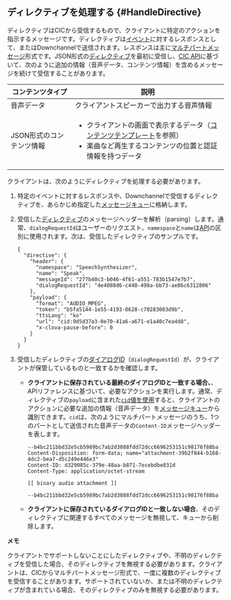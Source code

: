 ## ディレクティブを処理する {#HandleDirective}
ディレクティブはCICから受信するもので、クライアントに特定のアクションを指示するメッセージです。ディレクティブは[イベント](#SendEvent)に対するレスポンスとして、またはDownchannelで送信されます。レスポンスは主に[マルチパートメッセージ](/Develop/References/CIC_API.md#MultipartMessage)形式です。JSON形式の[ディレクティブ](/Develop/References/CIC_API.md#Directive)を最初に受信し、[CIC API](/Develop/References/CIC_API.md)に基づいて、次のように追加の情報（音声データ、コンテンツ情報）を含めるメッセージを続けて受信することがあります。

| コンテンツタイプ            | 説明                                             |
|---------------------|-------------------------------------------------|
| 音声データ            | クライアントスピーカーで出力する音声情報                  |
| JSON形式のコンテンツ情報 | <ul><li>クライアントの画面で表示するデータ（<a href="/Develop/References/Content_Templates.md">コンテンツテンプレート</a>を参照）</li><li>楽曲など再生するコンテンツの位置と認証情報を持つデータ</li></ul> |

クライアントは、次のようにディレクティブを処理する必要があります。

<ol>
  <li>特定のイベントに対するレスポンスや、Downchannelで受信するディレクティブを、あらかじめ指定した<a href="#ManageMessageQ">メッセージキュー</a>に格納します。</li>
  <li>
    <p>受信した<a href="/Develop/References/CIC_API.md#Directive">ディレクティブ</a>のメッセージヘッダーを解析（parsing）します。通常、<code>dialogRequestId</code>はユーザーのリクエスト、<code>namespace</code>と<code>name</code>は<a href="/Develop/References/CIC_API.md">API</a>の区別に使用されます。次は、受信したディレクティブのサンプルです。</p>
    <pre><code>{
  "directive": {
    "header": {
      "namespace": "SpeechSynthesizer",
      "name": "Speak",
      "messageId": "277b40c3-b046-4f61-a551-783b1547e7b7",
      "dialogRequestId": "4e4080d6-c440-498a-bb73-ae86c6312806"
    },
    "payload": {
      "format": "AUDIO_MPEG",
      "token": "b5fa5144-1e55-4193-8628-c70283083d9b",
      "ttsLang": "ko"
      "url": "cid:9d5d37a3-0e70-41a6-a671-e1a40c7ea4d8",
      "x-clova-pause-before": 0
    }
  }
}
</code></pre>
  </li>
  <li>受信したディレクティブの<a href="/Develop/Guides/ImplementClientFeatures/Manage_Dialogue_ID_And_Handle_Tasks.md">ダイアログID</a>（<code>dialogRequestId</code>）が、クライアントが保管しているものと一致するかを確認します。
    <ul>
      <li>
        <p><strong>クライアントに保存されている最終のダイアログIDと一致する場合、</strong>、APIリファレンスに基づいて、必要なアクションを実行します。通常、ディレクティブの<code>payload</code>に含まれた<a href="/Develop/References/CICInterface/SpeechSynthesizer.md#Speak"><code>cid</code>値を使用</a>すると、クライアントのアクションに必要な追加の情報（音声データ）を<a href="#ManageMessageQ">メッセージキュー</a>から識別できます。<code>cid</code>は、次のようにマルチパートメッセージのうち、1つのパートとして送信された音声データの<code>Content-ID</code>メッセージヘッダーを表します。</p>
        <pre><code>--b4bc211bbd32e5cb5989bc7ab2d3088fdd72dcc6696253151c98176f88ba
Content-Disposition: form-data; name="attachment-39b2f844-b168-4dc2-bea7-d5c249e446e3"
Content-ID: d329085c-379e-48aa-b871-7ecebdbe831d
Content-Type: application/octet-stream<br />
[[ binary audio attachment ]]<br />
--b4bc211bbd32e5cb5989bc7ab2d3088fdd72dcc6696253151c98176f88ba
</code></pre>
      </li>
      <li><strong>クライアントに保存されているダイアログIDと一致しない場合</strong>、そのディレクティブに関連するすべてのメッセージを無視して、キューから削除します。</li>
    </ul>
  </li>
</ol>

<div class="note">
  <p><strong>メモ</strong></p>
  <p>クライアントでサポートしないことにしたディレクティブや、不明のディレクティブを受信した場合、そのディレクティブを無視する必要があります。クライアントは、CICからマルチパートメッセージ形式で、一度に複数のディレクティブを受信することがあります。サポートされていないか、または不明のディレクティブが含まれている場合、そのディレクティブのみを無視する必要があります。</p>
</div>

